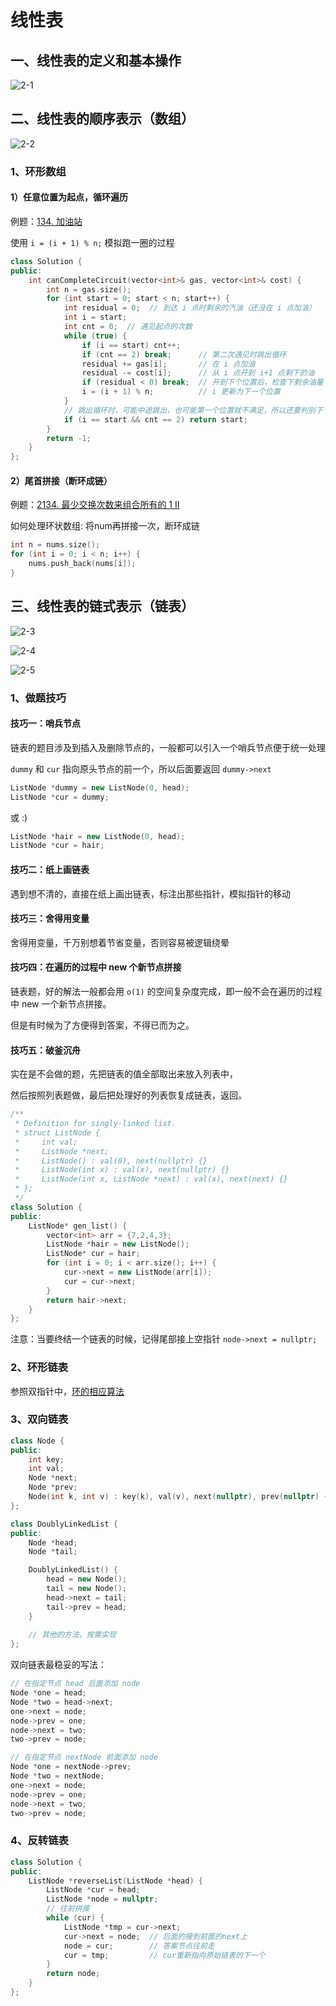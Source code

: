 # 线性表

## 一、线性表的定义和基本操作

![2-1](./doc/2-1.png)

## 二、线性表的顺序表示（数组）

![2-2](./doc/2-2.png)

### 1、环形数组

#### 1）任意位置为起点，循环遍历

例题：[134. 加油站](https://leetcode-cn.com/problems/gas-station/)

使用 `i = (i + 1) % n;` 模拟跑一圈的过程

```c++
class Solution {
public:
    int canCompleteCircuit(vector<int>& gas, vector<int>& cost) {
        int n = gas.size();
        for (int start = 0; start < n; start++) {
            int residual = 0;  // 到达 i 点时剩余的汽油（还没在 i 点加油）
            int i = start;
            int cnt = 0;  // 遇见起点的次数
            while (true) {
                if (i == start) cnt++;
                if (cnt == 2) break;      // 第二次遇见时跳出循环
                residual += gas[i];       // 在 i 点加油
                residual -= cost[i];      // 从 i 点开到 i+1 点剩下的油
                if (residual < 0) break;  // 开到下个位置后，检查下剩余油量
                i = (i + 1) % n;          // i 更新为下一个位置
            }
            // 跳出循环时，可能中途跳出，也可能第一个位置就不满足，所以还要判别下 cnt == 2
            if (i == start && cnt == 2) return start;
        }
        return -1;
    }
};
```

#### 2）尾首拼接（断环成链）

例题：[2134. 最少交换次数来组合所有的 1 II](https://leetcode-cn.com/problems/minimum-swaps-to-group-all-1s-together-ii/)

如何处理环状数组: 将num再拼接一次，断环成链

```c++
int n = nums.size();
for (int i = 0; i < n; i++) {
    nums.push_back(nums[i]);
}
```

## 三、线性表的链式表示（链表）

![2-3](./doc/2-3.png)

![2-4](./doc/2-4.png)

![2-5](./doc/2-5.png)

### 1、做题技巧

#### 技巧一：哨兵节点

链表的题目涉及到插入及删除节点的，一般都可以引入一个哨兵节点便于统一处理

`dummy` 和 `cur` 指向原头节点的前一个，所以后面要返回 `dummy->next`

```c++
ListNode *dummy = new ListNode(0, head);
ListNode *cur = dummy;
```

或 :)

```c++
ListNode *hair = new ListNode(0, head);
ListNode *cur = hair;
```

#### 技巧二：纸上画链表

遇到想不清的，直接在纸上画出链表，标注出那些指针，模拟指针的移动

#### 技巧三：舍得用变量

舍得用变量，千万别想着节省变量，否则容易被逻辑绕晕

#### 技巧四：在遍历的过程中 new 个新节点拼接

链表题，好的解法一般都会用 `o(1)` 的空间复杂度完成，即一般不会在遍历的过程中 new 一个新节点拼接。

但是有时候为了方便得到答案，不得已而为之。

#### 技巧五：破釜沉舟

实在是不会做的题，先把链表的值全部取出来放入列表中，

然后按照列表题做，最后把处理好的列表恢复成链表，返回。

```c++
/**
 * Definition for singly-linked list.
 * struct ListNode {
 *     int val;
 *     ListNode *next;
 *     ListNode() : val(0), next(nullptr) {}
 *     ListNode(int x) : val(x), next(nullptr) {}
 *     ListNode(int x, ListNode *next) : val(x), next(next) {}
 * };
 */
class Solution {
public:
    ListNode* gen_list() {
        vector<int> arr = {7,2,4,3};
        ListNode *hair = new ListNode();
        ListNode* cur = hair;
        for (int i = 0; i < arr.size(); i++) {
            cur->next = new ListNode(arr[i]);
            cur = cur->next;
        }
        return hair->next;
    }
};
```

注意：当要终结一个链表的时候，记得尾部接上空指针 `node->next = nullptr;`

### 2、环形链表

参照双指针中，[环的相应算法](../2-算法基础/3-双指针.md)

### 3、双向链表

```c++
class Node {
public:
    int key;
    int val;
    Node *next;
    Node *prev;
    Node(int k, int v) : key(k), val(v), next(nullptr), prev(nullptr) {}
};

class DoublyLinkedList {
public:
    Node *head;
    Node *tail;

    DoublyLinkedList() {
        head = new Node();
        tail = new Node();
        head->next = tail;
        tail->prev = head;
    }
    
    // 其他的方法，按需实现
};
```

双向链表最稳妥的写法：

```c++
// 在指定节点 head 后面添加 node
Node *one = head;
Node *two = head->next;
one->next = node;
node->prev = one;
node->next = two;
two->prev = node;

// 在指定节点 nextNode 前面添加 node
Node *one = nextNode->prev;
Node *two = nextNode;
one->next = node;
node->prev = one;
node->next = two;
two->prev = node;
```

### 4、反转链表

```c++
class Solution {
public:
    ListNode *reverseList(ListNode *head) {
        ListNode *cur = head;
        ListNode *node = nullptr;
        // 往前拼接
        while (cur) {
            ListNode *tmp = cur->next;
            cur->next = node;  // 后面的接到前面的next上
            node = cur;        // 答案节点往前走
            cur = tmp;         // cur重新指向原始链表的下一个
        }
        return node;
    }
};
```

